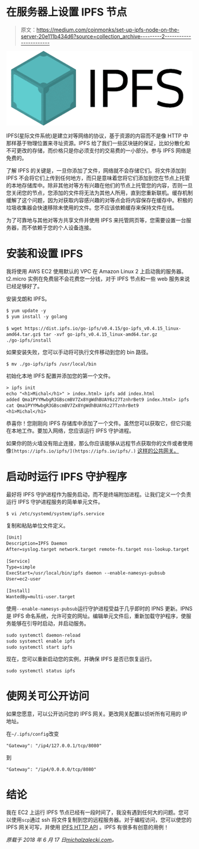 # 在服务器上设置 IPFS 节点

> 原文：<https://medium.com/coinmonks/set-up-ipfs-node-on-the-server-20e111b434d6?source=collection_archive---------2----------------------->

![](img/e1dbb52e9ce1327c54dcfad562b09810.png)

IPFS(星际文件系统)是建立对等网络的协议，基于资源的内容而不是像 HTTP 中那样基于物理位置来寻址资源。IPFS 给了我们一些区块链的保证，比如分散化和不可更改的存储，而价格只是你必须支付的交易费的一小部分。参与 IPFS 网络是免费的。

了解 IPFS 的关键是，一旦你添加了文件，网络就不会存储它们。将文件添加到 IPFS 不会将它们上传到任何地方，而只是意味着您将它们添加到您在节点上托管的本地存储库中。除非其他对等方有兴趣在他们的节点上托管您的内容，否则一旦您关闭您的节点，您添加的文件将无法为其他人所用，直到您重新联机。缓存机制缓解了这个问题，因为对获取内容感兴趣的对等点会将内容保存在缓存中。积极的垃圾收集器会快速移除未使用的文件。您不应该依赖缓存来保持文件在线。

为了可靠地与其他对等方共享文件并使用 IPFS 来托管网页等，您需要设置一台服务器，而不依赖于您的个人设备连接。

# 安装和设置 IPFS

我将使用 AWS EC2 使用默认的 VPC 在 Amazon Linux 2 上启动我的服务器。t2.micro 实例在免费层不会花费您一分钱，对于 IPFS 节点和一些 web 服务来说已经足够好了。

安装戈朗和 IPFS。

```
$ yum update -y
$ yum install -y golang

$ wget https://dist.ipfs.io/go-ipfs/v0.4.15/go-ipfs_v0.4.15_linux-amd64.tar.gz$ tar -xvf go-ipfs_v0.4.15_linux-amd64.tar.gz
./go-ipfs/install
```

如果安装失败，您可以手动将可执行文件移动到您的 bin 路径。

```
$ mv ./go-ipfs/ipfs /usr/local/bin
```

初始化本地 IPFS 配置并添加您的第一个文件。

```
> ipfs init
echo "<h1>Michal</h1>" > index.html> ipfs add index.html
added Qma1PYYMwbgR3GBscmBV7Zx8YgWdhBUAY6z27TznhrBet9 index.html> ipfs cat Qma1PYYMwbgR3GBscmBV7Zx8YgWdhBUAY6z27TznhrBet9
<h1>Michal</h1>
```

恭喜你！您刚刚向 IPFS 存储库中添加了一个文件。虽然您可以获取它，但它只能在本地工作。要加入网络，您应该运行 IPFS 守护进程。

如果你的防火墙没有阻止连接，那么你应该能够从远程节点获取你的文件或者使用像`[https://ipfs.io/ipfs/](https://ipfs.io/ipfs/.)` [这样的公共网关。](https://ipfs.io/ipfs/.)

# 启动时运行 IPFS 守护程序

最好将 IPFS 守护进程作为服务启动，而不是终端附加进程。让我们定义一个负责运行 IPFS 守护进程服务的简单单元文件。

```
$ vi /etc/systemd/system/ipfs.service
```

复制和粘贴单位文件定义。

```
[Unit]
Description=IPFS Daemon
After=syslog.target network.target remote-fs.target nss-lookup.target

[Service]
Type=simple
ExecStart=/usr/local/bin/ipfs daemon --enable-namesys-pubsub
User=ec2-user

[Install]
WantedBy=multi-user.target
```

使用`--enable-namesys-pubsub`运行守护进程受益于几乎即时的 IPNS 更新。IPNS 是 IPFS 命名系统，允许可变的网址。编辑单元文件后，重新加载守护程序，使服务能够在引导时启动，并启动服务。

```
sudo systemctl daemon-reload
sudo systemctl enable ipfs
sudo systemctl start ipfs
```

现在，您可以重新启动您的实例，并确保 IPFS 是否已恢复运行。

```
sudo systemctl status ipfs
```

# 使网关可公开访问

如果您愿意，可以公开访问您的 IPFS 网关。更改网关配置以侦听所有可用的 IP 地址。

在`~/.ipfs/config`改变

```
"Gateway": "/ip4/127.0.0.1/tcp/8080"
```

到

```
"Gateway": "/ip4/0.0.0.0/tcp/8080"
```

# 结论

我在 EC2 上运行 IPFS 节点已经有一段时间了，我没有遇到任何大的问题。您可以使用`scp`通过 ssh 将文件复制到您的远程服务器。对于编程访问，您可以使您的 IPFS 网关可写，并使用 [IPFS HTTP API](https://ipfs.io/docs/api/) 。IPFS 有很多有创意的用例！

*原载于 2018 年 6 月 17 日*[*michalzalecki.com*](https://michalzalecki.com/set-up-ipfs-node-on-the-server/)*。*